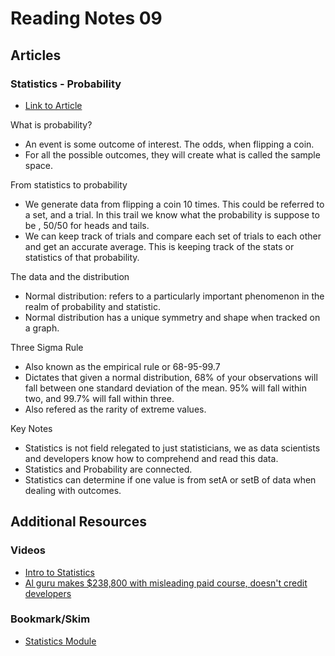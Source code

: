 # Reading Notes 09  

## Articles  

### Statistics - Probability  
* [Link to Article](https://www.dataquest.io/blog/basic-statistics-in-python-probability/)  

What is probability?  
- An event is some outcome of interest. The odds, when flipping a coin.  
- For all the possible outcomes, they will create what is called the sample space.  

From statistics to probability  
- We generate data from flipping a coin 10 times. This could be referred to a set, and a trial. In this trail we know what the probability is suppose to be , 50/50 for heads and tails.  
- We can keep track of trials and compare each set of trials to each other and get an accurate average. This is keeping track of the stats or statistics of that probability.  

The data and the distribution  
- Normal distribution: refers to a particularly important phenomenon in the realm of probability and statistic.  
- Normal distribution has a unique symmetry and shape when tracked on a graph.  

Three Sigma Rule  
- Also known as the empirical rule or 68-95-99.7
- Dictates that given a normal distribution, 68% of your observations will fall between one standard deviation of the mean. 95% will fall within two, and 99.7% will fall within three.  
- Also refered as the rarity of extreme values.  

Key Notes  
- Statistics is not field relegated to just statisticians, we as data scientists and developers know how to comprehend and read this data.  
- Statistics and Probability are connected.  
- Statistics can determine if one value is from setA or setB of data when dealing with outcomes.

## Additional Resources  

### Videos  
* [Intro to Statistics](https://www.youtube.com/watch?v=MdHtK7CWpCQ)  
* [Al guru makes $238,800 with misleading paid course, doesn't credit developers](https://www.youtube.com/watch?v=7jmBE4yPrOs)  

### Bookmark/Skim  
* [Statistics Module](https://docs.python.org/3/library/statistics.html)  